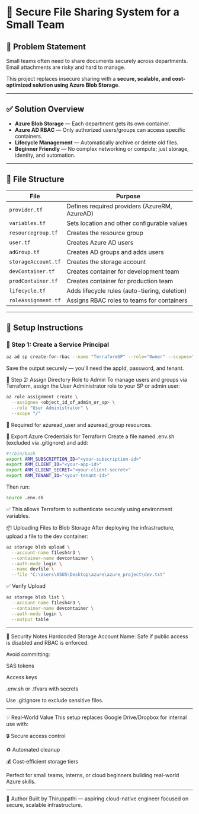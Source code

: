 # 🔐 Secure File Sharing System for a Small Team

## 📌 Problem Statement

Small teams often need to share documents securely across departments.  
Email attachments are risky and hard to manage.  

This project replaces insecure sharing with a **secure, scalable, and cost-optimized solution using Azure Blob Storage**.

---

## ✅ Solution Overview

- **Azure Blob Storage** — Each department gets its own container.  
- **Azure AD RBAC** — Only authorized users/groups can access specific containers.  
- **Lifecycle Management** — Automatically archive or delete old files.  
- **Beginner Friendly** — No complex networking or compute; just storage, identity, and automation.

---

## 🧱 File Structure

| File | Purpose |
|------|----------|
| `provider.tf` | Defines required providers (AzureRM, AzureAD) |
| `variables.tf` | Sets location and other configurable values |
| `resourcegroup.tf` | Creates the resource group |
| `user.tf` | Creates Azure AD users |
| `adGroup.tf` | Creates AD groups and adds users |
| `storageAccount.tf` | Creates the storage account |
| `devContainer.tf` | Creates container for development team |
| `prodContainer.tf` | Creates container for production team |
| `lifecycle.tf` | Adds lifecycle rules (auto-tiering, deletion) |
| `roleAssignment.tf` | Assigns RBAC roles to teams for containers |

---

## 🚀 Setup Instructions

### 🔹 Step 1: Create a Service Principal

```bash
az ad sp create-for-rbac --name "TerraformSP" --role="Owner" --scopes="/subscriptions/<sub_id>"
```
Save the output securely — you'll need the appId, password, and tenant.


🔹 Step 2: Assign Directory Role to Admin
To manage users and groups via Terraform, assign the User Administrator role to your SP or admin user:


```bash copy code
az role assignment create \
  --assignee <object_id_of_admin_or_sp> \
  --role "User Administrator" \
  --scope "/"

```
🔐 Required for azuread_user and azuread_group resources.

🔧 Export Azure Credentials for Terraform
Create a file named .env.sh (excluded via .gitignore) and add:

``` bash
#!/bin/bash 
export ARM_SUBSCRIPTION_ID="<your-subscription-id>"
export ARM_CLIENT_ID="<your-app-id>"
export ARM_CLIENT_SECRET="<your-client-secret>"
export ARM_TENANT_ID="<your-tenant-id>"

```
Then run:
```bash
source .env.sh
```
✅ This allows Terraform to authenticate securely using environment variables.

📦 Uploading Files to Blob Storage
After deploying the infrastructure, upload a file to the dev container:

```bash
az storage blob upload \
  --account-name f1lesh4r3 \
  --container-name devcontainer \
  --auth-mode login \
  --name devfile \
  --file "C:\Users\ASUS\Desktop\azure\azure_project\dev.txt"
```
✅ Verify Upload

```bash
az storage blob list \
  --account-name f1lesh4r3 \
  --container-name devcontainer \
  --auth-mode login \
  --output table
```

---
🔐 Security Notes
Hardcoded Storage Account Name: Safe if public access is disabled and RBAC is enforced.

Avoid committing:

SAS tokens

Access keys

.env.sh or .tfvars with secrets

Use .gitignore to exclude sensitive files.

---

💡 Real-World Value
This setup replaces Google Drive/Dropbox for internal use with:

🔒 Secure access control

♻️ Automated cleanup

💰 Cost-efficient storage tiers

Perfect for small teams, interns, or cloud beginners building real-world Azure skills.

---

🙌 Author
Built by Thiruppathi — aspiring cloud-native engineer focused on secure, scalable infrastructure.